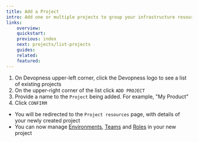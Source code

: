 ```yaml
---
title: Add a Project
intro: Add one or multiple projects to group your infrastructure resources in a logical and organized way.
links:
    overview:
    quickstart:
    previous: index
    next: projects/list-projects
    guides:
    related:
    featured:
---
```


1. On Devopness upper-left corner, click the Devopness logo to see a list of existing projects
1. On the upper-right corner of the list click `ADD PROJECT`
1. Provide a name to the `Project` being added. For example, "My Product"
1. Click `CONFIRM`
  - You will be redirected to the `Project resources` page, with details of your newly created project
  - You can now manage [Environments](/docs/environments), [Teams](/docs/teams) and [Roles](/docs/roles) in your new project
  <!-- You can now manage [/docs/environments/index], [/docs/teams/index] and [/docs/roles/index] in your new project -->
  <!-- - You can now manage `Environments`, `Teams` and `Roles` in your new project -->
